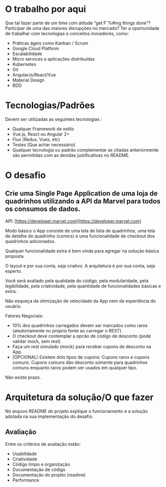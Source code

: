 # O trabalho por aqui

Que tal fazer parte de um time com atitude “get Fˆ%#ing things done”? Participar de uma das maiores disrupções no mercado? Ter a oportunidade de trabalhar com tecnologias e conceitos inovadores, como:

* Práticas ágeis como Kanban / Scrum
* Google Cloud Platform
* Escalabilidade
* Micro services e aplicações distribuídas
* Kubernetes
* Git
* AngularJs/React/Vue
* Material Design
* BDD

# Tecnologias/Padrões

Devem ser utilizadas as seguintes tecnologias :

* Qualquer Framework de estilo 
* Vue.js, React ou Angular 2+
* Flux (Redux, Vuex, etc)
* Testes (Que achar necessário) 
* Qualquer tecnologia ou padrão complementar as citadas anteriormente são permitidas com as devidas justificativas no README.

# O desafio
## Crie uma Single Page Application de uma loja de quadrinhos utilizando a API da Marvel para todos os consumos de dados.

API: [https://developer.marvel.com](https://developer.marvel.com)

Modo básico o App consiste de uma tela de lista de quadrinhos, uma tela de detalhe do quadrinho (comics) e uma funcionalidade de checkout dos quadrinhos adicionados.

Qualquer funcionalidade extra é bem vinda para agregar na solução básica proposta.

O layout e por sua conta, seja criativo.
A arquitetura é por sua conta, seja esperto. 

Você será avaliado pela qualidade do código, pela modularidade, pela legibilidade, pela criatividade, pela quantidade de funcionalidades básicas e extra.

Não esqueça da otimização de velocidade da App nem da experiência do usuário.

Fatores Negociais:

* 10% dos quadrinhos carregados devem ser marcados como raros (aleatoriamente no próprio fonte ao carregar o REST). 
* O checkout deve contemplar a opcão de código de desconto (pode validar mock, sem rest).
* Faça um rest simulado (mock) para receber cupons de desconto na App.
* (OPCIONAL) Existem dois tipos de cupons: Cupons raros e cupons comuns. Cupons comuns dão desconto somente para quadrinhos comuns enquanto raros podem ser usados em qualquer tipo.

Não existe prazo.

# Arquitetura da solução/O que fazer

No arquivo README do projeto explique o funcionamento e a solução adotada na sua implementação do desafio.

## Avaliação

Entre os critérios de avaliação estão:

* Usabilidade
* Criatividade
* Código limpo e organização
* Documentação de código
* Documentação do projeto (readme)
* Performance

